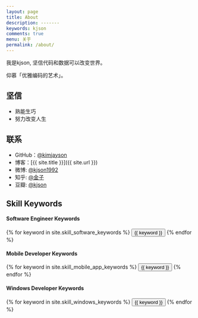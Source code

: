 ```yaml
---
layout: page
title: About
description: -------
keywords: kjson
comments: true
menu: 关于
permalink: /about/
---
```


我是kjson, 坚信代码和数据可以改变世界。

仰慕「优雅编码的艺术」。

## 坚信

* 熟能生巧
* 努力改变人生

## 联系

* GitHub：[@kimjayson](https://github.com/kimjayson)
* 博客：[{{ site.title }}]({{ site.url }})
* 微博: [@kjson1992](http://weibo.com/kjson1992)
* 知乎: [@金子](http://www.zhihu.com/people/金子)
* 豆瓣: [@kjson](http://www.douban.com/people/kjson)

## Skill Keywords

#### Software Engineer Keywords
<div class="btn-inline">
    {% for keyword in site.skill_software_keywords %}
    <button class="btn btn-outline" type="button">{{ keyword }}</button>
    {% endfor %}
</div>

#### Mobile Developer Keywords
<div class="btn-inline">
    {% for keyword in site.skill_mobile_app_keywords %}
    <button class="btn btn-outline" type="button">{{ keyword }}</button>
    {% endfor %}
</div>

#### Windows Developer Keywords
<div class="btn-inline">
    {% for keyword in site.skill_windows_keywords %}
    <button class="btn btn-outline" type="button">{{ keyword }}</button>
    {% endfor %}
</div>
